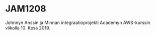 # JAM1208
Johnnyn Anssin ja Minnan integraatioprojekti Academyn AWS-kurssin viikolla 10. Kesä 2019.
